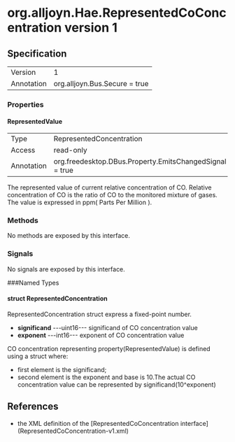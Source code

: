 # org.alljoyn.Hae.RepresentedCoConcentration version 1

## Specification

|              |                                      |
|--------------|--------------------------------------|
| Version      | 1                                    |
| Annotation   | org.alljoyn.Bus.Secure = true        |

### Properties

#### RepresentedValue

|               |                                                         |
|---------------|---------------------------------------------------------|
| Type          | RepresentedConcentration                                |
| Access        | read-only                                               |
| Annotation    | org.freedesktop.DBus.Property.EmitsChangedSignal = true |

The represented value of current relative concentration of CO.
Relative concentration of CO is the ratio of CO to the monitored mixture of gases.
The value is expressed in ppm( Parts Per Million ).

### Methods

No methods are exposed by this interface.

### Signals

No signals are exposed by this interface.

###Named Types

#### struct RepresentedConcentration

RepresentedConcentration struct express a fixed-point number.
  * **significand**  ---uint16--- significand of CO concentration value
  * **exponent**  ---int16--- exponent of CO concentration value

CO concentration representing property(RepresentedValue)
is defined using a struct where:
  * first element is the significand;
  * second element is the exponent and base is 10.The actual CO concentration
    value can be represented by significand(10^exponent)

## References

  * the XML definition of the [RepresentedCoConcentration interface]
    (RepresentedCoConcentration-v1.xml)

